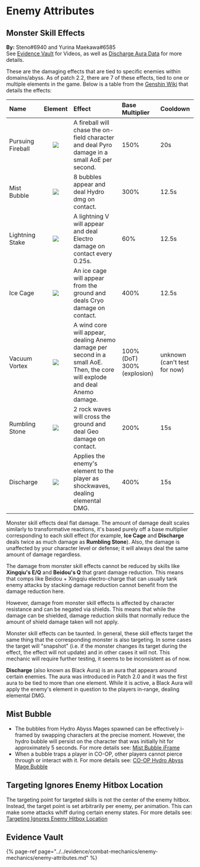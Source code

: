 # Enemy Attributes

## Monster Skill Effects

**By:** Steno\#6940 and Yurina Maekawa#6585  
See [Evidence Vault](../../evidence/combat-mechanics/enemy-mechanics/enemy-attributes.md#in-depth-look-at-monster-skill-effects-in-domains-abyss) for Videos, as well as [Discharge Aura Data](../../evidence/combat-mechanics/enemy-mechanics/enemy-attributes.md#black-aura-data) for more details.

These are the damaging effects that are tied to specific enemies within domains/abyss. As of patch 2.2, there are 7 of these effects, tied to one or multiple elements in the game. Below is a table from the [Genshin Wiki](https://genshin-impact.fandom.com/wiki/Auras) that details the effects:

| Name | Element | Effect | Base Multiplier | Cooldown |
| :--- | :---: | :--- | :--- | :--- |
| Pursuing Fireball | ![](/assets/element_pyro.png) | A fireball will chase the on-field character and deal Pyro damage in a small AoE per second. | 150% | 20s |
| Mist Bubble | ![](/assets/element_hydro.png) | 8 bubbles appear and deal Hydro dmg on contact. | 300% | 12.5s |
| Lightning Stake | ![](/assets/element_electro.png) | A lightning V will appear and deal Electro damage on contact every 0.25s. | 60% | 12.5s |
| Ice Cage | ![](/assets/element_cryo.png) | An ice cage will appear from the ground and deals Cryo damage on contact. | 400% | 12.5s |
| Vacuum Vortex | ![](/assets/element_anemo.png) | A wind core will appear, dealing Anemo damage per second in a small AoE. Then, the core will explode and deal Anemo damage. | 100%\(DoT\) 300%\(explosion\) | unknown \(can't test for now\) |
| Rumbling Stone | ![](/assets/element_geo.png) | 2 rock waves will cross the ground and deal Geo damage on contact. | 200% | 15s |
| Discharge | ![](/assets/aura_discharge.png) | Applies the enemy's element to the player as shockwaves, dealing elemental DMG. | 400% | 15s |

Monster skill effects deal flat damage. The amount of damage dealt scales similarly to transformative reactions, it's based purely off a base multiplier corresponding to each skill effect \(for example, **Ice Cage** and **Discharge** deals twice as much damage as **Rumbling Stone**\). Also, the damage is unaffected by your character level or defense; it will always deal the same amount of damage regardless.

The damage from monster skill effects cannot be reduced by skills like **Xingqiu's E/Q** and **Beidou's Q** that grant damage reduction. This means that comps like Beidou + Xingqiu electro-charge that can usually tank enemy attacks by stacking damage reduction cannot benefit from the damage reduction here.

However, damage from monster skill effects is affected by character resistance and can be negated via shields. This means that while the damage can be shielded, damage reduction skills that normally reduce the amount of shield damage taken will not apply.

Monster skill effects can be taunted. In general, these skill effects target the same thing that the corresponding monster is also targeting. In some cases the target will "snapshot" \(i.e. if the monster changes its target during the effect, the effect will not update\) and in other cases it will not. This mechanic will require further testing, it seems to be inconsistent as of now.

**Discharge** (also known as Black Aura) is an aura that appears around certain enemies. The aura was introduced in Patch 2.0 and it was the first aura to be tied to more than one element. While it is active, a Black Aura will apply the enemy's element in question to the players in-range, dealing elemental DMG.

## Mist Bubble

* The bubbles from Hydro Abyss Mages spawned can be effectively i-framed by swapping characters at the precise moment. However, the hydro bubble will persist on the character that was initially hit for approximately 5 seconds. For more details see: [Mist Bubble iFrame](../../evidence/combat-mechanics/enemy-mechanics/enemy-attributes.md#mist-bubble-iframe)  
* When a bubble traps a player in CO-OP, other players cannot pierce through or interact with it. For more details see: [CO-OP Hydro Abyss Mage Bubble](../../evidence/combat-mechanics/enemy-mechanics/enemy-attributes.md#co-op-hydro-abyss-mage-bubble)

## Targeting Ignores Enemy Hitbox Location

The targeting point for targeted skills is not the center of the enemy hitbox. Instead, the target point is set arbitrarily per enemy, per animation. This can make some attacks whiff during certain enemy states. For more details see: [Targeting Ignores Enemy Hitbox Location](../../evidence/combat-mechanics/enemy-mechanics/enemy-attributes.md#targeting-ignores-enemy-hitbox-location)

## Evidence Vault

{% page-ref page="../../evidence/combat-mechanics/enemy-mechanics/enemy-attributes.md" %}

